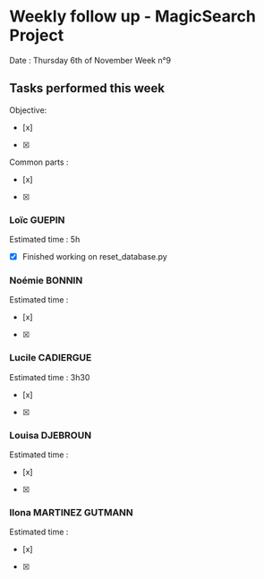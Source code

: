# Weekly follow up - MagicSearch Project


Date : Thursday 6th of November
Week n°9


## Tasks performed this week


Objective:
- [x] 
- [x] 
Common parts :
- [x] 
- [x] 




### Loïc GUEPIN
Estimated time : 5h
- [x] Finished working on reset_database.py


### Noémie BONNIN
Estimated time :
- [x] 
- [x] 


### Lucile CADIERGUE
Estimated time : 3h30
- [x]
- [x] 


### Louisa DJEBROUN
Estimated time :
- [x] 
- [x] 


### Ilona MARTINEZ GUTMANN
Estimated time :
- [x] 
- [x] 